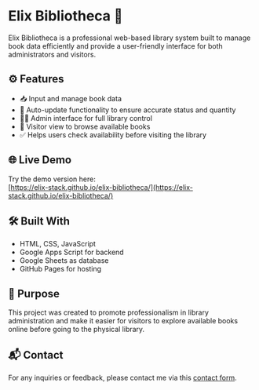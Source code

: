 # Elix Bibliotheca 📖

Elix Bibliotheca is a professional web-based library system built to manage book data efficiently and provide a user-friendly interface for both administrators and visitors.

## ⚙️ Features

- 📥 Input and manage book data
- 🔄 Auto-update functionality to ensure accurate status and quantity
- 🧑‍💼 Admin interface for full library control
- 👀 Visitor view to browse available books
- ✅ Helps users check availability before visiting the library

## 🌐 Live Demo

Try the demo version here:  
[https://elix-stack.github.io/elix-bibliotheca/](https://elix-stack.github.io/elix-bibliotheca/)

## 🛠️ Built With

- HTML, CSS, JavaScript
- Google Apps Script for backend
- Google Sheets as database
- GitHub Pages for hosting

## 🎯 Purpose

This project was created to promote professionalism in library administration and make it easier for visitors to explore available books online before going to the physical library.

## 📬 Contact

For any inquiries or feedback, please contact me via this [contact form](https://elix-stack.github.io/elix-showcase/projects/contactForm/contactForm.html).

